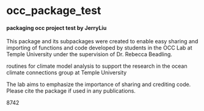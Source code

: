 # occ_package_test
#### packaging occ project test by JerryLiu


This package and its subpackages were created to enable easy sharing and importing of functions and code developed by students in the OCC Lab at Temple University under the supervision of Dr. Rebecca Beadling.

routines for climate model analysis to support the research in the ocean climate connections group at Temple University

The lab aims to emphasize the importance of sharing and crediting code. Please cite the package if used in any publications.

8742
